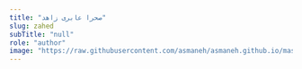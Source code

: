 ```yaml
--- 
title: "صحرا عابری زاهد" 
slug: zahed 
subTitle: "null" 
role: "author" 
image: "https://raw.githubusercontent.com/asmaneh/asmaneh.github.io/master/assets/img/authors/zahed.jfif" 
--- 
```

